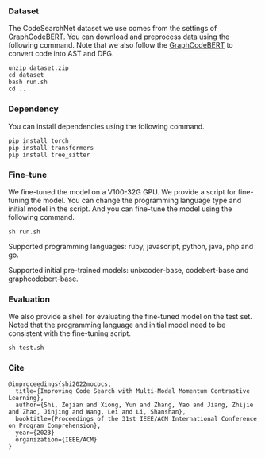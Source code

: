 ### Dataset
The CodeSearchNet dataset we use comes from the settings of [GraphCodeBERT](https://github.com/microsoft/CodeBERT/tree/master/GraphCodeBERT/codesearch). 
You can download and preprocess data using the following command. Note that we also follow the [GraphCodeBERT](https://github.com/microsoft/CodeBERT/tree/master/GraphCodeBERT/codesearch) to convert code into AST and DFG.
```shell
unzip dataset.zip
cd dataset
bash run.sh 
cd ..
```
### Dependency
You can install dependencies using the following command.
```shell
pip install torch
pip install transformers
pip install tree_sitter
```
### Fine-tune
We fine-tuned the model on a V100-32G GPU. We provide a script for fine-tuning the model. 
You can change the programming language type and initial model in the script. 
And you can fine-tune the model using the following command.
```shell
sh run.sh
```
Supported programming languages: ruby, javascript, python, java, php and go.

Supported initial pre-trained models: unixcoder-base, codebert-base and graphcodebert-base.
### Evaluation
We also provide a shell for evaluating the fine-tuned model on the test set. 
Noted that the programming language and initial model need to be consistent with the fine-tuning script.
```shell
sh test.sh
```
### Cite
```shell
@inproceedings{shi2022mococs,
  title={Improving Code Search with Multi-Modal Momentum Contrastive Learning},
  author={Shi, Zejian and Xiong, Yun and Zhang, Yao and Jiang, Zhijie and Zhao, Jinjing and Wang, Lei and Li, Shanshan},
  booktitle={Proceedings of the 31st IEEE/ACM International Conference on Program Comprehension},
  year={2023}
  organization={IEEE/ACM}
}
```

